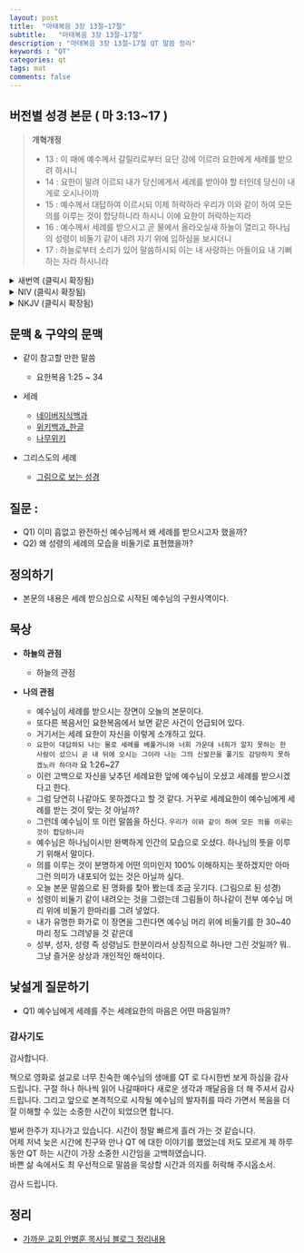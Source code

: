 ```yaml
---
layout: post
title:  "마태복음 3장 13절~17절"
subtitle:   "마태복음 3장 13절~17절"
description : "마태복음 3장 13절~17절 QT 말씀 정리"
keywords : "QT"
categories: qt
tags: mat
comments: false
---
```


## 버전별 성경 본문 ( 마 3:13~17 )

> **개혁개정**
>* 13 : 이 때에 예수께서 갈릴리로부터 요단 강에 이르러 요한에게 세례를 받으려 하시니
>* 14 : 요한이 말려 이르되 내가 당신에게서 세례를 받아야 할 터인데 당신이 내게로 오시나이까
>* 15 : 예수께서 대답하여 이르시되 이제 허락하라 우리가 이와 같이 하여 모든 의를 이루는 것이 합당하니라 하시니 이에 요한이 허락하는지라
>* 16 : 예수께서 세례를 받으시고 곧 물에서 올라오실새 하늘이 열리고 하나님의 성령이 비둘기 같이 내려 자기 위에 임하심을 보시더니
>* 17 : 하늘로부터 소리가 있어 말씀하시되 이는 내 사랑하는 아들이요 내 기뻐하는 자라 하시니라

<details>

<summary> 새번역 (클릭시 확장됨)</summary>
<div markdown="1">

>* 13 : 그 때에 예수께서 요한에게 세례를 받으시려고, 갈릴리를 떠나 요단 강으로 요한을 찾아가셨다.
>* 14 : 그러나 요한은 "내가 선생님께 세례를 받아야 할 터인데, 선생님께서 내게 오셨습니까?" 하고 말하면서 말렸다.
>* 15 : 예수께서 그에게 말씀하셨다. "지금은 그렇게 하도록 하십시오. 이렇게 하여, 우리가 모든 의를 이루는 것이 옳습니다." 그제서야 요한이 허락하였다.
>* 16 : 예수께서 세례를 받으시고, 곧 물에서 올라오셨다. 그 때에 하늘이 열렸다. 그는 하나님의 영이 비둘기 같이 내려와 자기 위에 오는 것을 보셨다.
>* 17 : 그리고 하늘에서 소리가 나기를 "이는 내가 사랑하는 아들이다. 내가 그를 좋아한다" 하였다.
</div>
</details>

<details>
<summary> NIV (클릭시 확장됨)</summary>
<div markdown="1">

>* 13 : Then Jesus came from Galilee to the Jordan to be baptized by John.
>* 14 : But John tried to deter him, saying, “I need to be baptized by you, and do you come to me?”
>* 15 : Jesus replied, “Let it be so now; it is proper for us to do this to fulfill all righteousness.” Then John consented.
>* 16 : As soon as Jesus was baptized, he went up out of the water. At that moment heaven was opened, and he saw the Spirit of God descending like a dove and alighting on him.
>* 17 : And a voice from heaven said, “This is my Son, whom I love; with him I am well pleased.”
</div>
</details>

<details>
<summary> NKJV (클릭시 확장됨)</summary>
<div markdown="1">

>* 13 : Then Jesus came from Galilee to John at the Jordan to be baptized by him.
>* 14 : And John tried to prevent Him, saying, “I need to be baptized by You, and are You coming to me?”
>* 15 : But Jesus answered and said to him, “Permit it to be so now, for thus it is fitting for us to fulfill all righteousness.” Then he allowed Him.
>* 16 : When He had been baptized, Jesus came up immediately from the water; and behold, the heavens were opened to Him, and He saw the Spirit of God descending like a dove and alighting upon Him.
>* 17 : And suddenly a voice came from heaven, saying, “This is My beloved Son, in whom I am well pleased.”
</div>
</details>

## 문맥 & 구약의 문맥 

* 같이 참고할 만한 말씀
    - 요한복음 1:25 ~ 34
 
* 세례 
    - [네이버지식백과](https://terms.naver.com/alikeMeaning.nhn?query=E00192850)
    - [위키백과_한글](https://ko.wikipedia.org/wiki/%EC%84%B8%EB%A1%80)
    - [나무위키](https://namu.wiki/w/%EC%84%B8%EB%A1%80)

* 그리스도의 세례 
    - [그림으로 보는 성경](https://terms.naver.com/entry.nhn?docId=3571347&cid=58858&categoryId=58858) 

## 질문 :

* Q1) 이미 흠없고 완전하신 예수님께서 왜 세례를 받으시고자 했을까?
* Q2) 왜 성령의 세례의 모습을 비둘기로 표현했을까?

## 정의하기

* 본문의 내용은 세례 받으심으로 시작된 예수님의 구원사역이다. 

## 묵상

* **하늘의 관점**  
    - 하늘의 관점
  
* **나의 관점**
    - 예수님이 세례를 받으시는 장면이 오늘의 본문이다. 
    - 또다른 복음서인 요한복음에서 보면 같은 사건이 언급되어 있다.
    - 거기서는 세례 요한이 자신을 이렇게 소개하고 있다.
    - `요한이 대답하되 나는 물로 세례를 베풀거니와 너희 가운데 너희가 알지 못하는 한 사람이 섰으니 곧 내 뒤에 오시는 그이라 나는 그의 신발끈을 풀기도 감당하지 못하겠노라 하더라` 요 1:26~27
    - 이런 고백으로 자신을 낮추던 세례요한 앞에 예수님이 오셨고 세례를 받으시겠다고 한다. 
    - 그럼 당연히 나같아도 못하겠다고 할 것 같다. 거꾸로 세례요한이 예수님에게 세례를 받는 것이 맞는 것 아닐까?
    - 그런데 예수님이 또 이런 말씀을 하신다. `우리가 이와 같이 하여 모든 의를 이루는 것이 합당하니라`
    - 예수님은 하나님이시만 완벽하게 인간의 모습으로 오셨다. 하나님의 뜻을 이루기 위해서 말이다. 
    - 의를 이루는 것이 분명하게 어떤 의미인지 100% 이해하지는 못하겠지만 아마 그런 의미가 내포되어 있는 것은 아닐까 싶다. 
    - 오늘 본문 말씀으로 된 명화를 찾아 봤는데 조금 웃기다. (그림으로 된 성경)
    - 성령이 비둘기 같이 내려오는 것을 그렸는데 그림들이 하나같이 전부 예수님 머리 위에 비둘기 한마리를 그려 넣었다. 
    - 내가 유명한 화가로 이 장면을 그린다면 예수님 머리 위에 비둘기를 한 30~40 마리 정도 그려넣을 것 같은데 
    - 성부, 성자, 성령 즉 성령님도 한분이라서 상징적으로 하나만 그린 것일까? 뭐.. 그냥 즐거운 상상과 개인적인 해석이다. 

## 낯설게 질문하기

* Q1) 예수님에게 세례를 주는 세례요한의 마음은 어떤 마음일까?

### 감사기도

감사합니다.  

책으로 영화로 설교로 너무 친숙한 예수님의 생애를 QT 로 다시한번 보게 하심을 감사 드립니다.
구절 하나 하나씩 읽어 나갈때마다 새로운 생각과 깨달음을 더 해 주셔서 감사 드립니다.
그리고 앞으로 본격적으로 시작될 예수님의 발자취를 따라 가면서 복음을 더 잘 이해할 수 있는 소중한 시간이 되었으면 합니다.   

벌써 한주가 지나가고 있습니다. 시간이 정말 빠르게 흘러 가는 것 같습니다.  
어제 저녁 늦은 시간에 친구와 만나 QT 에 대한 이야기를 했었는데 저도 모르게 제 하루동안 QT 하는 시간이 가장 소중한 시간임을 고백하였습니다.  
바쁜 삶 속에서도 최 우선적으로 말씀을 묵상할 시간과 의지를 허락해 주시옵소서.  

감사 드립니다.  

## 정리
* [가까운 교회 안병훈 목사님 블로그 정리내용](https://blog.naver.com/tolerance2018)


